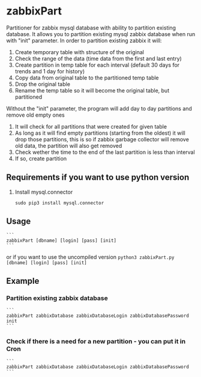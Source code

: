 # zabbixPart
Partitioner for zabbix mysql database with ability to partition existing database.
It allows you to partition existing mysql zabbix database when run with "init" parameter.
In order to partition existing zabbix it will:
1. Create temporary table with structure of the original
2. Check the range of the data (time data from the first and last entry)
3. Create partition in temp table for each interval (default 30 days for trends and 1 day for history)
4. Copy data from original table to the partitioned temp table
5. Drop the original table
6. Rename the temp table so it will become the original table, but partitioned

Without the "init" parameter, the program will add day to day partitions and remove old empty ones
1. It will check for all partitions that were created for given table
2. As long as it will find empty partitions (starting from the oldest) it will drop those partitions, this is so if zabbix garbage collector will remove old data, the partition will also get removed
3. Check wether the time to the end of the last partition is less than interval
4. If so, create partition

## Requirements if you want to use python version
1. Install mysql.connector
    ```
    sudo pip3 install mysql.connector
    ```
## Usage
    ```
    zabbixPart [dbname] [login] [pass] [init]
    ```
or if you want to use the uncompiled version
    ```
    python3 zabbixPart.py [dbname] [login] [pass] [init]
    ```
## Example
### Partition existing zabbix database
    ```
    zabbixPart zabbixDatabase zabbixDatabaseLogin zabbixDatabasePassword init
    ```
### Check if there is a need for a new partition - you can put it in Cron
    ```
    zabbixPart zabbixDatabase zabbixDatabaseLogin zabbixDatabasePassword
    ```
